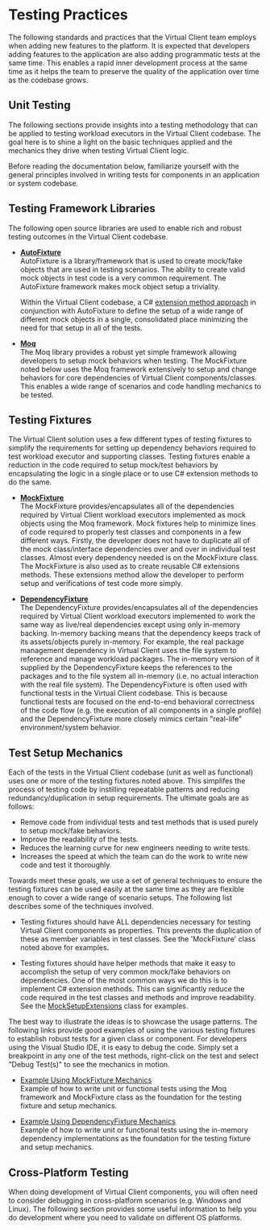 ﻿# Testing Practices
The following standards and practices that the Virtual Client team employs when adding new features to the platform. It is expected that developers
adding features to the application are also adding programmatic tests at the same time. This enables a rapid inner development process at the same time
as it helps the team to preserve the quality of the application over time as the codebase grows.

## Unit Testing
The following sections provide insights into a testing methodology that can be applied to testing workload executors in the Virtual Client
codebase. The goal here is to shine a light on the basic techniques applied and the mechanics they drive when testing Virtual Client logic.

Before reading the documentation below, familiarize yourself with the general principles involved in writing tests for components in an
application or system codebase.

## Testing Framework Libraries
The following open source libraries are used to enable rich and robust testing outcomes in the Virtual Client codebase.

* **[AutoFixture](https://github.com/AutoFixture/AutoFixture/wiki)**  
  AutoFixture is a library/framework that is used to create mock/fake objects that are used in testing scenarios. The ability to create valid mock objects in test
  code is a very common requirement. The AutoFixture framework makes mock object setup a triviality.

  Within the Virtual Client codebase, a C# [extension method approach](https://github.com/microsoft/VirtualClient/tree/main/src/VirtualClient/VirtualClient.TestFramework/FixtureExtensions.cs) 
  in conjunction with AutoFixture to define the setup of a wide range of different mock objects in a single, consolidated place minimizing the need for that setup in all of the tests. 

* **[Moq](https://github.com/Moq/moq4/wiki/Quickstart)**  
  The Moq library provides a robust yet simple framework allowing developers to setup mock behaviors when testing. The MockFixture noted below uses the Moq framework 
  extensively to setup and change behaviors for core dependencies of Virtual Client components/classes. This enables a wide range of scenarios and code handling mechanics to
  be tested.

## Testing Fixtures
The Virtual Client solution uses a few different types of testing fixtures to simplify the requirements for setting up dependency behaviors required to
test workload executor and supporting classes. Testing fixtures enable a reduction in the code required to setup mock/test behaviors by encapsulating the logic
in a single place or to use C# extension methods to do the same.

* **[MockFixture](https://github.com/microsoft/VirtualClient/tree/main/src/VirtualClient/VirtualClient.TestFramework/MockFixture.cs)**  
  The MockFixture provides/encapsulates all of the dependencies required by Virtual Client workload executors implemented as mock objects using the Moq 
  framework. Mock fixtures help to minimize lines of code required to properly test classes and components in a few different ways. Firstly, the developer does
  not have to duplicate all of the mock class/interface dependencies over and over in individual test classes. Almost every dependency needed is on the MockFixture
  class. The MockFixture is also used as to create reusable C# extensions methods. These extensions method allow the developer to perform setup and verifications
  of test code more simply.

* **[DependencyFixture](https://github.com/microsoft/VirtualClient/tree/main/src/VirtualClient/VirtualClient.TestFramework/DependencyFixture.cs)**  
  The DependencyFixture provides/encapsulates all of the dependencies required by Virtual Client workload executors implemented to work the same way
  as live/real dependencies except using only in-memory backing. In-memory backing means that the dependency keeps track of its assets/objects purely
  in-memory. For example, the real package management dependency in Virtual Client uses the file system to reference and manage workload packages. The
  in-memory version of it supplied by the DependencyFixture keeps the references to the packages and to the file system all in-memory (i.e. no actual interaction
  with the real file system). The DependencyFixture is often used with functional tests in the Virtual Client codebase. This is because functional tests are 
  focused on the end-to-end behavioral correctness of the code flow (e.g. the execution of all components in a single profile) and the DependencyFixture more
  closely mimics certain "real-life" environment/system behavior.

## Test Setup Mechanics
Each of the tests in the Virtual Client codebase (unit as well as functional) uses one or more of the testing fixtures noted above. This simplifes the process of testing code
by instilling repeatable patterns and reducing redundancy/duplication in setup requirements. The ultimate goals are as follows:

* Remove code from individual tests and test methods that is used purely to setup mock/fake behaviors.
* Improve the readability of the tests.
* Reduces the learning curve for new engineers needing to write tests.
* Increases the speed at which the team can do the work to write new code and test it thoroughly.

Towards meet these goals, we use a set of general techniques to ensure the testing fixtures can be used easily at the same time as they are flexible enough to
cover a wide range of scenario setups. The following list describes some of the techniques involved.

* Testing fixtures should have ALL dependencies necessary for testing Virtual Client components as properties. This prevents the duplication of these as member
  variables in test classes. See the 'MockFixture' class noted above for examples.

* Testing fixtures should have helper methods that make it easy to accomplish the setup of very common mock/fake behaviors on dependencies. One of the most common
  ways we do this is to implement C# extension methods. This can significantly reduce the code required in the test classes and methods and improve readability.
  See the [MockSetupExtensions](https://github.com/microsoft/VirtualClient/tree/main/src/VirtualClient/VirtualClient.TestExtensions/MockSetupExtensions.cs) 
  class for examples.

The best way to illustrate the ideas is to showcase the usage patterns. The following links provide good examples of using the various testing fixtures to establish robust
tests for a given class or component. For developers using the Visual Studio IDE, it is easy to debug the code. Simply set a breakpoint in any one of the test methods, 
right-click on the test and select "Debug Test(s)" to see the mechanics in motion.

* [Example Using MockFixture Mechanics](https://github.com/microsoft/VirtualClient/tree/main/src/VirtualClient/VirtualClient.Actions.UnitTests/Example2WorkloadExecutorTests_MockFixture.cs)  
  Example of how to write unit or functional tests using the Moq framework and MockFixture class as the foundation for the testing fixture and setup mechanics. 

* [Example Using DependencyFixture Mechanics](https://github.com/microsoft/VirtualClient/tree/main/src/VirtualClient/VirtualClient.Actions.UnitTests/Example2WorkloadExecutorTests_DependencyFixture.cs)  
  Example of how to write unit or functional tests using the in-memory dependency implementations as the foundation for the testing fixture 
  and setup mechanics.

## Cross-Platform Testing
When doing development of Virtual Client components, you will often need to consider debugging in cross-platform scenarios (e.g. Windows and Linux). The following
section provides some useful information to help you do development where you need to validate on different OS platforms.


